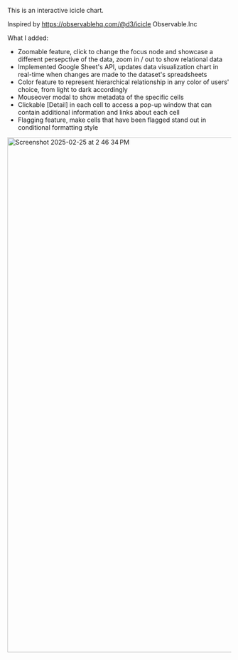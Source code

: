This is an interactive icicle chart.

Inspired by https://observablehq.com/@d3/icicle Observable.Inc 

What I added:
  * Zoomable feature, click to change the focus node and showcase a different persepctive of the data, zoom in / out to show relational data
  * Implemented Google Sheet's API, updates data visualization chart in real-time when changes are made to the dataset's spreadsheets
  * Color feature to represent hierarchical relationship in any color of users' choice, from light to dark accordingly
  * Mouseover modal to show metadata of the specific cells
  * Clickable [Detail] in each cell to access a pop-up window that can contain additional information and links about each cell
  * Flagging feature, make cells that have been flagged stand out in conditional formatting style 

    
<img width="1156" alt="Screenshot 2025-02-25 at 2 46 34 PM" src="https://github.com/user-attachments/assets/d7c8e8e8-83ab-42fa-8e07-ae60072658e0" />
